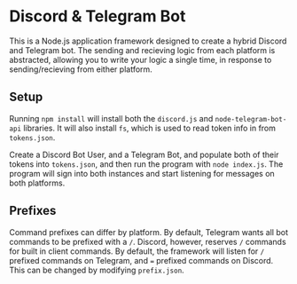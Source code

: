 # Discord & Telegram Bot
This is a Node.js application framework designed to create a hybrid Discord and Telegram bot. The sending and recieving logic from each platform is abstracted, allowing you to write your logic a single time, in response to sending/recieving from either platform.

## Setup
Running `npm install` will install both the `discord.js` and `node-telegram-bot-api` libraries. It will also install `fs`, which is used to read token info in from `tokens.json`.

Create a Discord Bot User, and a Telegram Bot, and populate both of their tokens into `tokens.json`, and then run the program with `node index.js`. The program will sign into both instances and start listening for messages on both platforms.

## Prefixes
Command prefixes can differ by platform. By default, Telegram wants all bot commands to be prefixed with a `/`. Discord, however, reserves `/` commands for built in client commands. By default, the framework will listen for `/` prefixed commands on Telegram, and `=` prefixed commands on Discord. This can be changed by modifying `prefix.json`.
